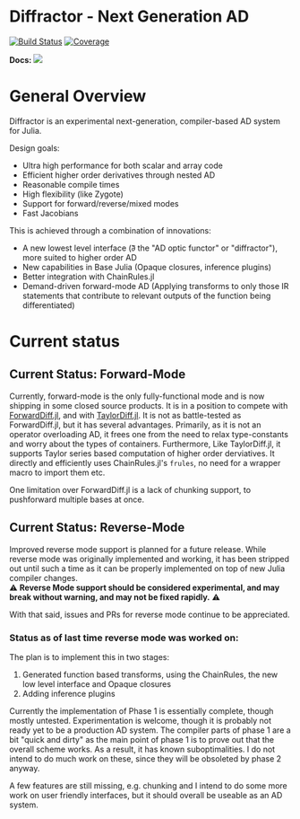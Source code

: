 # Diffractor - Next Generation AD

[![Build Status](https://github.com/JuliaDiff/Diffractor.jl/workflows/CI/badge.svg)](https://github.com/JuliaDiff/Diffractor.jl/actions?query=workflow:CI)
[![Coverage](https://codecov.io/gh/JuliaDiff/Diffractor.jl/branch/main/graph/badge.svg)](https://codecov.io/gh/JuliaDiff/Diffractor.jl)

**Docs:**
[![](https://img.shields.io/badge/docs-master-blue.svg)](https://juliadiff.org/Diffractor.jl/dev)

# General Overview

Diffractor is an experimental next-generation, compiler-based AD system for Julia.

Design goals:
- Ultra high performance for both scalar and array code
- Efficient higher order derivatives through nested AD
- Reasonable compile times
- High flexibility (like Zygote)
- Support for forward/reverse/mixed modes
- Fast Jacobians

This is achieved through a combination of innovations:
- A new lowest level interface (∂⃖ the "AD optic functor" or "diffractor"), more suited to higher order AD
- New capabilities in Base Julia (Opaque closures, inference plugins)
- Better integration with ChainRules.jl
- Demand-driven forward-mode AD (Applying transforms to only those IR statements that contribute to relevant outputs of the function being differentiated)

# Current status
## Current Status: Forward-Mode
Currently, forward-mode is the only fully-functional mode and is now shipping in some closed source products.
It is in a position to compete with [ForwardDiff.jl](https://github.com/JuliaDiff/TaylorDiff.jl), and with [TaylorDiff.jl](https://github.com/JuliaDiff/TaylorDiff.jl).
It is not as battle-tested as ForwardDiff.jl, but it has several advantages.
Primarily, as it is not an operator overloading AD, it frees one from the need to relax type-constants and worry about the types of containers.
Furthermore, Like TaylorDiff.jl, it supports Taylor series based computation of higher order derviatives.
It directly and efficiently uses ChainRules.jl's `frules`, no need for a wrapper macro to import them etc.


One limitation over ForwardDiff.jl is a lack of chunking support, to pushforward multiple bases at once.



## Current Status: Reverse-Mode
Improved reverse mode support is planned for a future release.
While reverse mode was originally implemented and working, it has been stripped out until such a time as it can be properly implemented on top of new Julia compiler changes.<br>
⚠️ **Reverse Mode support should be considered experimental, and may break without warning, and may not be fixed rapidly.** ⚠️ <br>

With that said, issues and PRs for reverse mode continue to be appreciated.
### Status as of last time reverse mode was worked on:

The plan is to implement this in two stages:
1. Generated function based transforms, using the ChainRules, the new low level interface and Opaque closures
2. Adding inference plugins

Currently the implementation of Phase 1 is essentially complete, though mostly untested.
Experimentation is welcome, though it is probably not ready yet to be a production
AD system. The compiler parts of phase 1 are a bit "quick and dirty" as the main
point of phase 1 is to prove out that the overall scheme works. As a result, it
has known suboptimalities. I do not intend to do much work on these, since they
will be obsoleted by phase 2 anyway.

A few features are still missing, e.g. chunking and I intend to do some more work
on user friendly interfaces, but it should overall be useable as an AD system.
